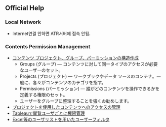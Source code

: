 ## Official Help

### Local Network

* Internet연결 안하면 ATR서버에 접속 안됨.

### Contents Permission Management

* [コンテンツ プロジェクト、グループ、パーミッションの構造作成](https://help.tableau.com/current/guides/everybody-install/ja-jp/everybody_admin_permissions.htm)
  * Groups (グループ) — コンテンツに対して同一タイプのアクセスが必要なユーザーのセット。
  * Projects (プロジェクト) — ワークブックやデータ ソースのコンテナ。一般に、各々がコンテンツのカテゴリを指す。
  * Permissions (パーミッション) — 誰がどのコンテンツを操作できるかを定義する権限のセット。
  * ユーザーをグループに整理することを強くお勧めします。
* [プロジェクトを使用したコンテンツへのアクセスの管理](https://help.tableau.com/current/server/ja-jp/projects.htm)
* [Tableauで閲覧ユーザごとに権限管理](https://blog.truestar.co.jp/tableau/20180503/1507/)
* [ Excel等のユーザリストを用いたユーザーフィルタ](https://newssdx.kcme.jp/tableautips-userfilter-security/)
